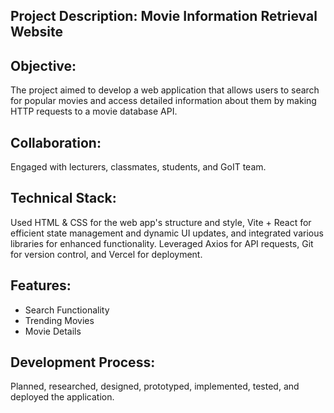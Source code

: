 
## Project Description: Movie Information Retrieval Website

## Objective:
The project aimed to develop a web application that allows users to search for popular movies and access detailed information about them by making HTTP requests to a movie database API.

## Collaboration:
Engaged with lecturers, classmates, students, and GoIT team.

## Technical Stack:
Used HTML & CSS for the web app's structure and style, Vite + React for efficient state management and dynamic UI updates, and integrated various libraries for enhanced functionality. Leveraged Axios for API requests, Git for version control, and Vercel for deployment.

## Features:
- Search Functionality
- Trending Movies
- Movie Details

## Development Process:
Planned, researched, designed, prototyped, implemented, tested, and deployed the application.
